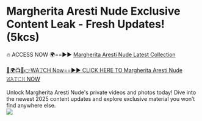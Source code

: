 # Margherita Aresti Nude Exclusive Content Leak - Fresh Updates! (5kcs)

🔥 ACCESS NOW 🌍==►► <a href="https://tinyurl.com/yc657z5k" rel="nofollow">Margherita Aresti Nude Latest Collection</a>
<br><br>
[🔴🌍📺📱👉WA𝚃CH Now==►► CLICK HERE TO Margherita Aresti Nude 𝚆𝙰𝚃𝙲𝙷 NOW](https://tinyurl.com/yc657z5k)
<br><br>
Unlock Margherita Aresti Nude's private videos and photos today! Dive into the newest 2025 content updates and explore exclusive material you won’t find anywhere else.
<br>
<a href="https://tinyurl.com/yc657z5k" rel="nofollow" data-target="animated-image.originalLink"><img src="https://camo.githubusercontent.com/8a4f000d20f83aca3bf7ec5f350d767afa0574a8a352519fd8cfa583a6f93a33/68747470733a2f2f692e696d6775722e636f6d2f644a486b345a712e676966" data-canonical-src="https://i.imgur.com/dJHk4Zq.gif" style="max-width: 100%; display: inline-block;" data-target="animated-image.originalImage"></a>
<br>
